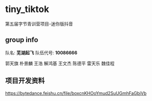 # tiny_tiktok
第五届字节青训营项目-迷你版抖音
## group info
队名: **芜湖起飞**
队伍代号: **10086666**

郭天旗
朴景麟
王浩
解鸿基
王文杰
陈德平
雷天乐
魏佳程

## 项目开发资料

https://bytedance.feishu.cn/file/boxcnKHOoYmud2SuUGmhFaGbjVb
